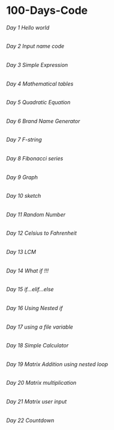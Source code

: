 # 100-Days-Code
###### Day 1 Hello world 
###### Day 2 Input name code 
###### Day 3 Simple Expression 
###### Day 4 Mathematical tables
###### Day 5 Quadratic Equation
###### Day 6 Brand Name Generator
###### Day 7 F-string
###### Day 8 Fibonacci series
###### Day 9 Graph
###### Day 10 sketch
###### Day 11 Random Number
###### Day 12 Celsius to Fahrenheit
###### Day 13 LCM
###### Day 14 What if !!!
###### Day 15 if...elif...else
###### Day 16 Using Nested if
###### Day 17 using a file variable
###### Day 18 Simple Calculator
###### Day 19 Matrix Addition using nested loop
###### Day 20 Matrix multiplication
###### Day 21 Matrix user input
###### Day 22 Countdown
